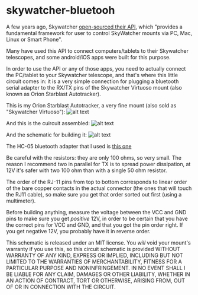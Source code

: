 # skywatcher-bluetooh

A few years ago, Skywatcher [open-sourced their API](https://github.com/skywatcher-pacific/skywatcher_open), which "provides a fundamental framework for user to control SkyWatcher mounts via PC, Mac, Linux or Smart Phone". 

Many have used this API to connect computers/tablets to their Skywatcher telescopes, and some android/iOS apps were built for this purpose.

In order to use the API or any of those apps, you need to actually connect the PC/tablet to your Skywatcher telescope, and that's where this little circuit comes in: it is a very simple connection for plugging a bluetooth serial adapter to the RX/TX pins of the Skywatcher Virtuoso mount (also known as Orion Starblast Autotracker).

This is my Orion Starblast Autotracker, a very fine mount (also sold as "Skywatcher Virtuoso"):
![alt text](https://raw.githubusercontent.com/vlaate/skywatcher-bluetooh/master/orion-autotracker.jpg "OrionStarblast Autotracker")

And this is the cuircuit assembled:
![alt text](https://raw.githubusercontent.com/vlaate/skywatcher-bluetooh/master/bluetooth-internals.jpg "Bluetooth adapter")

And the schematic for building it:
![alt text](https://raw.githubusercontent.com/vlaate/skywatcher-bluetooh/master/autotracker-virtuoso-Bluetooth.png "skywatcher bluetooth")

The HC-05 bluetooth adapter that I used is [this one](https://www.aliexpress.com/item/Bluetooth-Module-HC-05-with-cable-Host-and-Slave-3-6-6V-for-Arduino-uno-by/762120245.html)

Be careful with the resistors: they are only 100 ohms, so very small. The reason I recommend two in parallel for TX is to spread power dissipation, at 12V it's safer with two 100 ohm than with a single 50 ohm resistor. 

The order of the RJ-11 pins from top to bottom corresponds to linear order of the bare copper contacts in the actual connector (the ones that will touch the RJ11 cable), so make sure you get that order sorted out first (using a multimeter).

Before building anything, measure the voltage between the VCC and GND pins to make sure you get *positive* 12V, in order to be certain that you have the correct pins for VCC and GND, and that you got the pin order right. If you get negative 12V, you probably have it in reverse order.

This schematic is released under an MIT license. You *will* void your mount's warranty if you use this, so this circuit schematic is provided WITHOUT WARRANTY OF ANY KIND, EXPRESS OR IMPLIED, INCLUDING BUT NOT LIMITED TO THE WARRANTIES OF MERCHANTABILITY, FITNESS FOR A PARTICULAR PURPOSE AND NONINFRINGEMENT. IN NO EVENT SHALL I BE LIABLE FOR ANY CLAIM, DAMAGES OR OTHER LIABILITY, WHETHER IN AN ACTION OF CONTRACT, TORT OR OTHERWISE, ARISING FROM, OUT OF OR IN CONNECTION WITH THE CIRCUIT.
